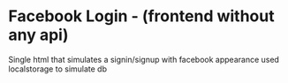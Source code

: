 # Facebook Login - (frontend without any api)

Single html that simulates a signin/signup with facebook appearance
used localstorage to simulate db 


